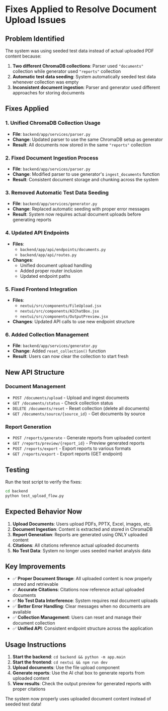# Fixes Applied to Resolve Document Upload Issues

## Problem Identified

The system was using seeded test data instead of actual uploaded PDF content because:

1. **Two different ChromaDB collections**: Parser used `"documents"` collection while generator used `"reports"` collection
2. **Automatic test data seeding**: System automatically seeded test data whenever collection was empty
3. **Inconsistent document ingestion**: Parser and generator used different approaches for storing documents

## Fixes Applied

### 1. Unified ChromaDB Collection Usage

- **File**: `backend/app/services/parser.py`
- **Change**: Updated parser to use the same ChromaDB setup as generator
- **Result**: All documents now stored in the same `"reports"` collection

### 2. Fixed Document Ingestion Process

- **File**: `backend/app/services/parser.py`
- **Change**: Modified parser to use generator's `ingest_documents` function
- **Result**: Consistent document storage and chunking across the system

### 3. Removed Automatic Test Data Seeding

- **File**: `backend/app/services/generator.py`
- **Change**: Replaced automatic seeding with proper error messages
- **Result**: System now requires actual document uploads before generating reports

### 4. Updated API Endpoints

- **Files**:
  - `backend/app/api/endpoints/documents.py`
  - `backend/app/api/routes.py`
- **Changes**:
  - Unified document upload handling
  - Added proper router inclusion
  - Updated endpoint paths

### 5. Fixed Frontend Integration

- **Files**:
  - `nextui/src/components/FileUpload.jsx`
  - `nextui/src/components/AIChatBox.jsx`
  - `nextui/src/components/OutputPreview.jsx`
- **Changes**: Updated API calls to use new endpoint structure

### 6. Added Collection Management

- **File**: `backend/app/services/generator.py`
- **Change**: Added `reset_collection()` function
- **Result**: Users can now clear the collection to start fresh

## New API Structure

### Document Management

- `POST /documents/upload` - Upload and ingest documents
- `GET /documents/status` - Check collection status
- `DELETE /documents/reset` - Reset collection (delete all documents)
- `GET /documents/source/{source_id}` - Get documents by source

### Report Generation

- `POST /reports/generate` - Generate reports from uploaded content
- `GET /reports/preview/{report_id}` - Preview generated reports
- `POST /reports/export` - Export reports to various formats
- `GET /reports/export` - Export reports (GET endpoint)

## Testing

Run the test script to verify the fixes:

```bash
cd backend
python test_upload_flow.py
```

## Expected Behavior Now

1. **Upload Documents**: Users upload PDFs, PPTX, Excel, images, etc.
2. **Document Ingestion**: Content is extracted and stored in ChromaDB
3. **Report Generation**: Reports are generated using ONLY uploaded content
4. **Citations**: All citations reference actual uploaded documents
5. **No Test Data**: System no longer uses seeded market analysis data

## Key Improvements

- ✅ **Proper Document Storage**: All uploaded content is now properly stored and retrievable
- ✅ **Accurate Citations**: Citations now reference actual uploaded documents
- ✅ **No Test Data Interference**: System requires real document uploads
- ✅ **Better Error Handling**: Clear messages when no documents are available
- ✅ **Collection Management**: Users can reset and manage their document collection
- ✅ **Unified API**: Consistent endpoint structure across the application

## Usage Instructions

1. **Start the backend**: `cd backend && python -m app.main`
2. **Start the frontend**: `cd nextui && npm run dev`
3. **Upload documents**: Use the file upload component
4. **Generate reports**: Use the AI chat box to generate reports from uploaded content
5. **View results**: Check the output preview for generated reports with proper citations

The system now properly uses uploaded document content instead of seeded test data!
